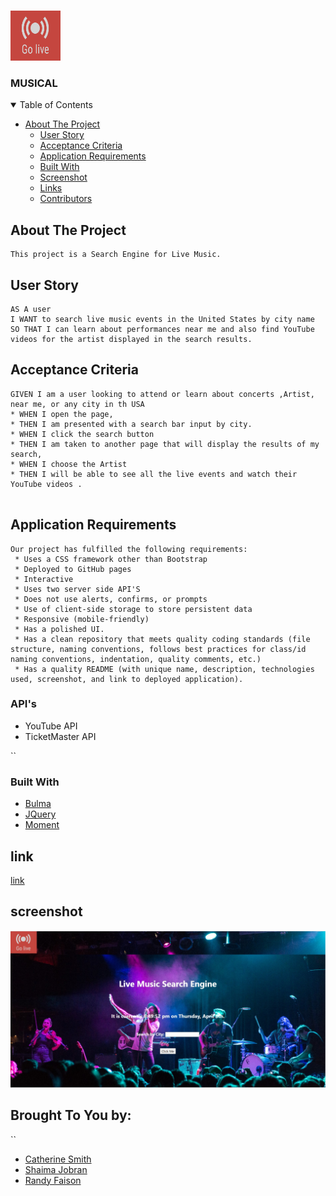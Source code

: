 
<!-- PROJECT LOGO -->
<br />
<p>
    <img src="assets\images\57775c22a209a-YouTube-Go-Live-streaming.png" alt="Logo" width="80" height="80">
  </a>

  <h3 >MUSICAL</h3>

  

<!-- TABLE OF CONTENTS -->
<details open="open">
  <summary>Table of Contents</summary>
  <ul>
    <li>
      <a href="#about-the-project">About The Project</a>
      <ul>
        <li><a href="#User Story">User Story</a></li>
        <li><a href="#Acceptance Criteria">Acceptance Criteria</a></li>
        <li><a href="Aplication Requiremnets">Application Requirements</a></li>
          <li><a href="#built-with">Built With</a></li>
         <li><a href="#Screenshot">Screenshot</a></li>
        <li><a href="#Links">Links</a></li>
        <li><a href="#Contributors">Contributors</a></li>
      </ul>
    </li>
    </ul>
</details>




## About The Project
```
This project is a Search Engine for Live Music.
```
## User Story
```
AS A user 
I WANT to search live music events in the United States by city name 
SO THAT I can learn about performances near me and also find YouTube videos for the artist displayed in the search results.
```
## Acceptance Criteria
```
GIVEN I am a user looking to attend or learn about concerts ,Artist, near me, or any city in th USA
* WHEN I open the page,
* THEN I am presented with a search bar input by city. 
* WHEN I click the search button 
* THEN I am taken to another page that will display the results of my search,
* WHEN I choose the Artist 
* THEN I will be able to see all the live events and watch their YouTube videos .
 
```
## Application Requirements
```
Our project has fulfilled the following requirements:
 * Uses a CSS framework other than Bootstrap
 * Deployed to GitHub pages
 * Interactive 
 * Uses two server side API'S
 * Does not use alerts, confirms, or prompts
 * Use of client-side storage to store persistent data
 * Responsive (mobile-friendly)
 * Has a polished UI.
 * Has a clean repository that meets quality coding standards (file structure, naming conventions, follows best practices for class/id naming conventions, indentation, quality comments, etc.)
 * Has a quality README (with unique name, description, technologies used, screenshot, and link to deployed application).
```

### API's
-   YouTube API
-   TicketMaster API

``
### Built With

* [Bulma](https://bulma.io)
* [JQuery](https://jquery.com)
* [Moment](https://momentjs.com/)
## link
[link](https://github.com/crsmith01/Musical)

## screenshot
![screenshot](./assets/images/Screenshot-2021-04-08-205028.jpg)

## Brought To You by:
``
* [Catherine Smith](https://github.com/crsmith01)
* [Shaima Jobran](https://github.com/shaimajobran)
* [Randy Faison ](https://github.com/randyfasion)


